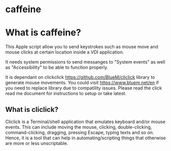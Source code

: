 # caffeine


# What is caffeine?

This Apple script allow you to send keystrokes such as mouse move and mouse clicks at certain location inside a VDI application.

It needs system permissions to send messanges to "System events" as well as "Accessibility" to be able to function properly.

It is dependant on clickclick  <https://github.com/BlueM/cliclick> library to generate mouse movements. You could visit https://www.bluem.net/en if you need to replace library due to compatility issues. Please read the click read me document for instructions to setup or take latest.

## What is cliclick?

Cliclick is a Terminal/shell application that emulates keyboard and/or mouse events. This can include moving the mouse, clicking, double-clicking, command-clicking, dragging, pressing Escape, typing texts and so on. Hence, it is a tool that can help in automating/scripting things that otherwise are more or less unscriptable.

